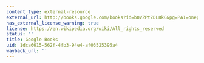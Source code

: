 ```yaml
---
content_type: external-resource
external_url: http://books.google.com/books?id=b0VZPtZDL8kC&pg=PA1=onepage
has_external_license_warning: true
license: https://en.wikipedia.org/wiki/All_rights_reserved
status: ''
title: Google Books
uid: 1dca6615-562f-4fb3-94e4-af03525395a4
wayback_url: ''
---
```

